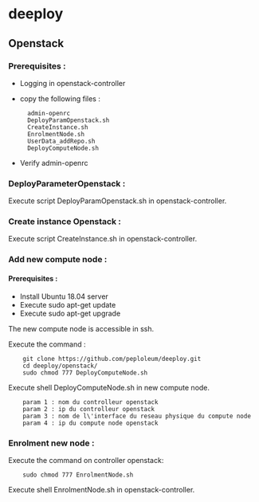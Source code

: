 # deeploy

## Openstack

### Prerequisites :  
* Logging in openstack-controller
* copy the following files :

        admin-openrc
        DeployParamOpenstack.sh
        CreateInstance.sh
        EnrolmentNode.sh
        UserData_addRepo.sh
        DeployComputeNode.sh
* Verify admin-openrc

### DeployParameterOpenstack :

Execute script DeployParamOpenstack.sh in openstack-controller.

### Create instance Openstack :

Execute script CreateInstance.sh in openstack-controller.

### Add new compute node :
#### Prerequisites :
* Install Ubuntu 18.04 server
* Execute sudo apt-get update
* Execute sudo apt-get upgrade

The new compute node is accessible in ssh.

Execute the command :

        git clone https://github.com/peploleum/deeploy.git
        cd deeploy/openstack/
        sudo chmod 777 DeployComputeNode.sh
        
Execute shell DeployComputeNode.sh in new compute node.
        
        param 1 : nom du controlleur openstack
        param 2 : ip du controlleur openstack
        param 3 : nom de l\'interface du reseau physique du compute node
        param 4 : ip du compute node openstack

### Enrolment new node :

Execute the command on controller openstack:
        
        sudo chmod 777 EnrolmentNode.sh

Execute shell EnrolmentNode.sh in openstack-controller.

